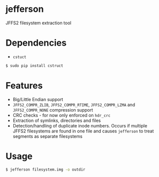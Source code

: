 # jefferson
JFFS2 filesystem extraction tool


Dependencies
============

- `cstuct`

```bash
$ sudo pip install cstruct
```

Features
============
- Big/Little Endian support
- `JFFS2_COMPR_ZLIB`, `JFFS2_COMPR_RTIME`, `JFFS2_COMPR_LZMA` and `JFFS2_COMPR_NONE` compression support
- CRC checks - for now only enforced on `hdr_crc`
- Extraction of symlinks, directories and files
- Detection/handling of duplicate inode numbers. Occurs if multiple JFFS2 filesystems are found in one file and causes `jefferson` to treat segments as separate filesystems

Usage
============
```bash
$ jefferson filesystem.img -o outdir
```
